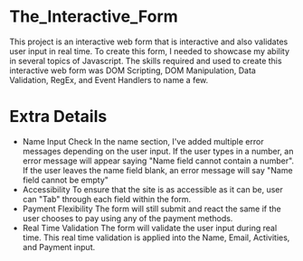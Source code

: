 # The_Interactive_Form
 This project is an interactive web form that is interactive and also validates user input in real time. To create this form, I needed to showcase my ability in several topics of Javascript. The skills required and used to create this interactive web form was DOM Scripting, DOM Manipulation, Data Validation, RegEx, and Event Handlers to name a few. 
# Extra Details
 - Name Input Check
 In the name section, I've added multiple error messages depending on the user input. If the user types in a number, an error message will appear saying "Name field cannot contain a number". If the user leaves the name field blank, an error message will say "Name field cannot be empty"
 - Accessibility 
 To ensure that the site is as accessible as it can be, user can "Tab" through each field within the form. 
 - Payment Flexibility
 The form will still submit and react the same if the user chooses to pay using any of the payment methods. 
 - Real Time Validation
 The form will validate the user input during real time. This real time validation is applied into the Name, Email, Activities, and Payment input.